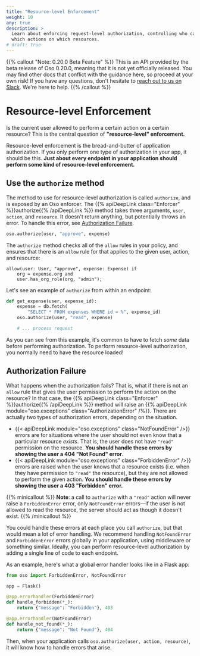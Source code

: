 ```yaml
---
title: "Resource-level Enforcement"
weight: 10
any: true
description: >
  Learn about enforcing request-level authorization, controlling who can perform
  which actions on which resources.
# draft: true
---
```


{{% callout "Note: 0.20.0 Beta Feature" %}}
  This is an API provided by the beta release of Oso 0.20.0, meaning that it is
  not yet officially released. You may find other docs that conflict with the
  guidance here, so proceed at your own risk! If you have any questions, don't
  hesitate to [reach out to us on Slack](https://join-slack.osohq.com). We're
  here to help.
{{% /callout %}}

<div class="pb-10"></div>

# Resource-level Enforcement

Is the current user allowed to perform a certain action on a certain resource?
This is the central question of **"resource-level" enforcement.**

Resource-level enforcement is the bread-and-butter of application authorization.
If you only perform one type of authorization in your app, it should be
this. **Just about every endpoint in your application should perform some kind
of resource-level enforcement.**

## Use the `authorize` method

The method to use for resource-level authorization is called `authorize`, and
is exposed by an Oso enforcer. The {{% apiDeepLink class="Enforcer"
%}}authorize{{% /apiDeepLink %}} method takes three arguments, `user`, `action`,
and `resource`. It doesn't return anything, but potentially throws an error. To
handle this error, see [Authorization Failure](#authorization-failure).

<!-- You'll see this method in a lot of our guides and examples, because it's the
simplest way to use Oso in your app. -->

```python
oso.authorize(user, "approve", expense)
```

The `authorize` method checks all of the `allow` rules in your policy, and
ensures that there is an `allow` rule for that applies to the given user,
action, and resource:

```polar
allow(user: User, "approve", expense: Expense) if
    org = expense.org and
    user.has_org_role(org, "admin");
```

Let's see an example of `authorize` from within an endpoint:

```python
def get_expense(user, expense_id):
    expense = db.fetch(
        "SELECT * FROM expenses WHERE id = %", expense_id)
    oso.authorize(user, "read", expense)

    # ... process request
```

As you can see from this example, it's common to have to fetch _some_ data
before performing authorization. To perform resource-level authorization, you
normally need to have the resource loaded!

## Authorization Failure

What happens when the authorization fails? That is, what if there is not an
`allow` rule that gives the user permission to perform the action on the
resource? In that case, the {{% apiDeepLink class="Enforcer" %}}authorize{{%
/apiDeepLink %}} method will raise an {{% apiDeepLink module="oso.exceptions"
class="AuthorizationError" /%}}. There are actually two types of authorization
errors, depending on the situation.

- {{< apiDeepLink module="oso.exceptions" class="NotFoundError" />}} errors are
  for situations where the user should not even know that a particular resource
  _exists_. That is, the user does not have `"read"` permission on the resource.
  **You should handle these errors by showing the user a 404 "Not Found"
  error**.
- {{< apiDeepLink module="oso.exceptions" class="ForbiddenError" />}} errors are
  raised when the  user knows that a resource exists (i.e. when they have
  permission to `"read"` the resource), but they are not allowed to perform the
  given action. **You should handle these errors by showing the user a 403
  "Forbidden" error.**

{{% minicallout %}}
**Note**: a call to `authorize` with a `"read"` action will never raise a
`ForbiddenError` error, only `NotFoundError` errors—if the user is not allowed to read
the resource, the server should act as though it doesn't exist.
{{% /minicallout %}}

You could handle these errors at each place you call `authorize`, but that would
mean a lot of error handling. We recommend handling `NotFoundError` and `ForbiddenError`
errors globally in your application, using middleware or something similar.
Ideally, you can perform resource-level authorization by adding a single line of
code to each endpoint.

As an example, here's what a global error handler looks like in a Flask app:

```python
from oso import ForbiddenError, NotFoundError

app = Flask()

@app.errorhandler(ForbiddenError)
def handle_forbidden(*_):
    return {"message": "Forbidden"}, 403

@app.errorhandler(NotFoundError)
def handle_not_found(*_):
    return {"message": "Not Found"}, 404
```

Then, when your application calls `oso.authorize(user, action, resource)`, it
will know how to handle errors that arise.
